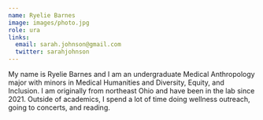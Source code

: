 ```yaml
---
name: Ryelie Barnes
image: images/photo.jpg
role: ura
links:
  email: sarah.johnson@gmail.com
  twitter: sarahjohnson
---
```


My name is Ryelie Barnes and I am an undergraduate Medical Anthropology major with minors in Medical Humanities and Diversity, Equity, and Inclusion. I am originally from northeast Ohio and have been in the lab since 2021. Outside of academics, I spend a lot of time doing wellness outreach, going to concerts, and reading.